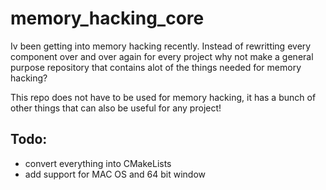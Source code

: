 # memory_hacking_core
Iv been getting into memory hacking recently. Instead of rewritting every component over and over again for every 
project why not make a general purpose repository that contains alot of the things needed for memory hacking?

This repo does not have to be used for memory hacking, it has a bunch of other things that can also be useful for any project!

## Todo:
- convert everything into CMakeLists
- add support for MAC OS and 64 bit window
